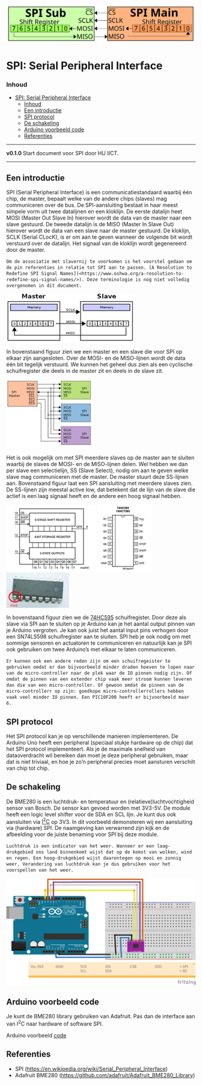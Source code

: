 ![logo](../SPI/img/SPI_basic_operation,_single_Main_&_Sub.svg) [](logo-id)

# SPI: Serial Peripheral Interface[](title-id)

### Inhoud[](toc-id)

- [SPI: Serial Peripheral Interface](#spi-serial-peripheral-interface)
    - [Inhoud](#inhoud)
  - [Een introductie](#een-introductie)
  - [SPI protocol](#spi-protocol)
  - [De schakeling](#de-schakeling)
  - [Arduino voorbeeld code](#arduino-voorbeeld-code)
  - [Referenties](#referenties)

---

**v0.1.0 [](version-id)** Start document voor SPI door HU IICT[](author-id).

---

## Een introductie

SPI (Serial Peripheral Interface) is een communicatiestandaard waarbij één chip, de master, bepaalt welke van de andere chips (slaves) mag communiceren over de bus. De SPI-aansluiting bestaat in haar meest simpele vorm uit twee datalijnen en een kloklijn. De eerste datalijn heet MOSI (Master Out Slave In) hierover wordt de data van de master naar een slave gestuurd. De tweede datalijn is de MISO (Master In Slave Out) hierover wordt de data van een slave naar de master gestuurd. De kloklijn, SCLK (Serial CLocK), is er om aan te geven wanneer de volgende bit wordt verstuurd over de datalijn. Het signaal van de kloklijn wordt gegenereerd door de master.

    Om de associatie met slavernij te voorkomen is het voorstel gedaan om de pin referenties in relatie tot SPI aan te passen. [A Resolution to Redefine SPI Signal Names](<https://www.oshwa.org/a-resolution-to-redefine-spi-signal-names/>). Deze terminologie is nog niet volledig overgenomen in dit document.

![SPI met één master en één slave.](../SPI/img/SPI_master_slave.png)

In bovenstaand figuur zien we een master en een slave die voor SPI op elkaar zijn aangesloten. Over de MOSI- en de MISO-lijnen wordt de data één bit tegelijk verstuurd. We kunnen het geheel dus zien als een cyclische schuifregister die deels in de master zit en deels in de slave zit.

![SPI met één master en drie slaves.](../SPI/img/SPI_three_slaves.png)

Het is ook mogelijk om met SPI meerdere slaves op de master aan te sluiten waarbij de slaves de MOSI- en de MISO-lijnen delen. Wel hebben we dan per slave een selectielijn, SS (Slave Select), nodig om aan te geven welke slave mag communiceren met de master. De master stuurt deze SS-lijnen aan. Bovenstaand figuur laat een SPI aansluiting met meerdere slaves zien. De SS-lijnen zijn meestal active low, dat betekent dat de lijn van de slave die actief is een laag signaal heeft en de andere een hoog signaal hebben.

![De aansluitingen van een 74HC595 output schuifregister](../SPI/img/74HC595_intern.png)  ![](../SPI/img/74HC595.png) ![](../SPI/img/74HC595_img.png)

In bovenstaand figuur zien we de [74HC595](../../elektronische-componenten/ic/74HC595/README.md) schuifregister. Door deze als slave via SPI aan te sluiten op je Arduino kan je het aantal output pinnen van je Arduino vergroten. Je kan ook juist het aantal input pins verhogen door een SN74LS598 schuifregister aan te sluiten. SPI heb je ook nodig om met sommige sensoren en actuatoren te communiceren en natuurlijk kan je SPI ook gebruiken om twee Arduino’s met elkaar te laten communiceren.

    Er kunnen ook een andere reden zijn om een schuifregeister te gebruiken omdat er dan bijvoorbeeld minder draden hoeven te lopen naar van de micro-controller naar de plek waar de IO pinnen nodig zijn. Of omdat de pinnen van een extender chip vaak meer stroom kunnen leveren dan die van een micro-controller. Of gewoon omdat de pinnen van de micro-controllerr op zijn: goedkope micro-controllerrollers hebben vaak veel minder IO pinnen. Een PIC10F200 heeft er bijvoorbeeld maar 6.

## SPI protocol

Het SPI protocol kan je op verschillende manieren implementeren. De Arduino Uno heeft een peripheral (speciaal stukje hardware op de chip) dat het SPI protocol implementeert. Als je de maximale snelheid van dataoverdracht wil bereiken dan moet je deze peripheral gebruiken, maar dat is niet triviaal, en hoe je zo’n peripheral precies moet aansturen verschilt van chip tot chip.

## De schakeling

De BME280 is een luchtdruk- en temperatuur en (relatieve)luchtvochtigheid sensor van Bosch. De sensor kan gevoed worden met 3V3-5V. De module heeft een logic level shifter voor de SDA en SCL lijn. Je kunt dus ook aansluiten via [I<sup>2</sup>C](../I2C/README.md) op 3V3. In dit voorbeeld demonsteren wij een aansluiting via (hardware) SPI. De naamgeving kan verwarrend zijn kijk en de afbeelding voor de juiste benaming voor SPI bij deze module. 

    Luchtdruk is een indicator van het weer. Wanneer er een laag-drukgebied ons land binnenkomt wijst dat op de komst van wolken, wind en regen. Een hoog-drukgebied wijst daarentegen op mooi en zonnig weer. Verandering van luchtdruk kan je dus gebruiken voor het voorspellen van het weer.

![BME280](../SPI/img/BME280_bb.png)

## Arduino voorbeeld code

Je kunt de BME280 library gebruiken van Adafruit. Pas dan de interface aan van I<sup>2</sup>C naar hardware of software SPI.

Arduino voorbeeld [code](../SPI/files/bme280test/bme280test.ino)

## Referenties

- SPI (<https://en.wikipedia.org/wiki/Serial_Peripheral_Interface>)
- Adafruit BME280 (<https://github.com/adafruit/Adafruit_BME280_Library>)